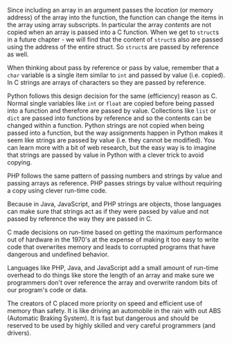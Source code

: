 Since including an array in an argument passes the *location* (or memory address) of
the array into the function, the function can change the items in the array using
array subscripts.  In particular the array *contents* are not copied when an array
is passed into a C function.  When we get to `struct`s in a future chapter - we will
find that the content of `struct`s also are passed using the address of the entire struct.
So `struct`s are passed by reference as well.

When thinking about pass by reference or pass by value, remember that a `char` variable
is a single item similar to `int` and passed by value (i.e. copied).  In C strings
are arrays of characters so they are passed by reference.

Python follows this design decision for the same (efficiency) reason as C.  Normal
single variables like `int` or `float` are copied before being passed into a function
and therefore are passed by value.  Collections like `list` or `dict` are passed into 
functions by reference and so the contents can be changed within a function.  Python
strings are not copied when being passed into a function, but the way assignments happen
in Python makes it seem like strings are passed by value (i.e. they cannot be modified).
You can learn more with a bit of web research, but the easy way is to imagine that
strings are passed by value in Python with a clever trick to avoid copying.

PHP follows the same pattern of passing numbers and strings by value and
passing arrays as reference.  PHP passes strings by value without requiring 
a copy using clever run-time code.  

Because in Java, JavaScript, and PHP strings are objects, those languages can make sure
that strings act as if they were passed by value and not passed by reference the way they
are passed in C.  

C made decisions on run-time based on getting the maximum performance out of hardware
in the 1970's at the expense of making it too easy to write code that overwrites memory
and leads to corrupted programs that have dangerous and undefined behavior.

Languages like PHP, Java, and JavaScript add a small amount of run-time overhead to 
do things like store the length of an array and make sure we programmers don't
over reference the array and overwrite random bits of our program's code or data.

The creators of C placed more priority on speed and efficient use of memory than safety.
It is like driving an automobile in the rain with out ABS (Automatic Braking System).
It is fast but dangerous and should be reserved to be used by highly skilled
and very careful programmers (and drivers).

